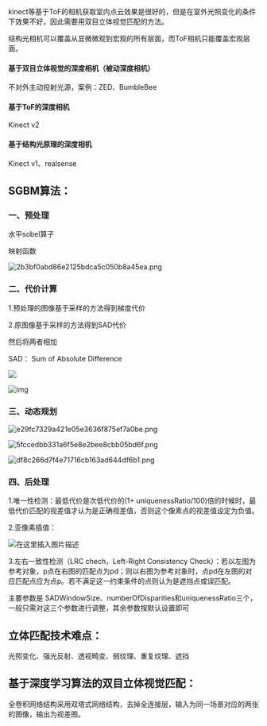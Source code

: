 kinect等基于ToF的相机获取室内点云效果是很好的，但是在室外光照变化的条件下效果不好，因此需要用双目立体视觉匹配的方法。

结构光相机可以覆盖从显微微观到宏观的所有层面，而ToF相机只能覆盖宏观层面。

#### 基于双目立体视觉的深度相机（被动深度相机）

不对外主动投射光源，案例：ZED、BumbleBee

#### 基于ToF的深度相机

Kinect v2

#### 基于结构光原理的深度相机

Kinect v1、realsense



## SGBM算法：

### 一、预处理

水平sobel算子

映射函数

![2b3bf0abd86e2125bdca5c050b8a45ea.png](https://www.freesion.com/images/474/2b3bf0abd86e2125bdca5c050b8a45ea.png)

### 二、代价计算

1.预处理的图像基于采样的方法得到梯度代价

2.原图像基于采样的方法得到SAD代价

然后将两者相加

SAD： Sum of Absolute Difference

![](https://img-blog.csdn.net/20160709143416235?watermark/2/text/aHR0cDovL2Jsb2cuY3Nkbi5uZXQv/font/5a6L5L2T/fontsize/400/fill/I0JBQkFCMA==/dissolve/70/gravity/Center)

![img](https://www.freesion.com/images/45/e086b969f8820a96cb74974220e8452d.png)

### 三、动态规划



![e29fc7329a421e05e3636f875ef7a0be.png](https://www.freesion.com/images/982/e29fc7329a421e05e3636f875ef7a0be.png)

![5fccedbb331a6f5e8e2bee8cbb05bd6f.png](https://www.freesion.com/images/335/5fccedbb331a6f5e8e2bee8cbb05bd6f.png)

![df8c266d7f4e71716cb163ad644df6b1.png](https://www.freesion.com/images/473/df8c266d7f4e71716cb163ad644df6b1.png)

### 四、后处理

1.唯一性检测：最低代价是次低代价的(1+ uniquenessRatio/100)倍的时候时，最低代价匹配的视差值才认为是正确视差值，否则这个像素点的视差值设定为负值。

2.亚像素插值：

![在这里插入图片描述](https://img-blog.csdnimg.cn/20200320100610433.PNG#pic_center)

3.左右一致性检测（LRC chech，Left-Right Consistency Check）：若以左图为参考对象，p点在右图的匹配点为pd；则以右图为参考对象时，点pd在左图的对应匹配点应为点p。若不满足这一约束条件的点则认为是遮挡点或误匹配。



主要参数是 SADWindowSize、numberOfDisparities和uniquenessRatio三个，一般只需对这三个参数进行调整，其余参数按默认设置即可



## 立体匹配技术难点：

光照变化、强光反射、透视畸变、弱纹理、重复纹理、遮挡

## 基于深度学习算法的双目立体视觉匹配：

全卷积网络结构采用双塔式网络结构，去掉全连接层，输入为同一场景对应的两张的图像，输出为视差图。